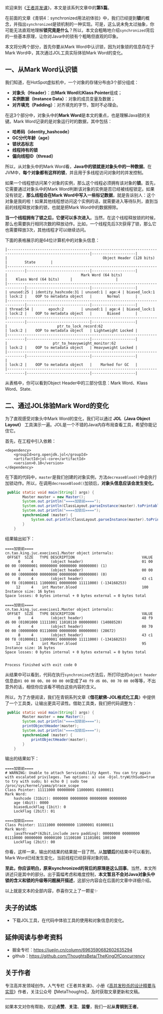 欢迎来到《[王者并发课](https://github.com/ThoughtsBeta/TheKingOfConcurrency)》，本文是该系列文章中的**第5篇**。

在前面的文章《青铜4：synchronized用法初体验》中，我们已经提到**锁**的概念，并指出`synchronized`是锁机制的一种实现。可是，这么说未免太过抽象，你可能无法直观地理解**锁究竟是什么**？所以，本文会粗略地介绍`synchronized`背后的一些基本原理，让你对Java中的锁有个粗略但直观的印象。

本文将分两个部分，首先你要从Mark Word中认识锁，因为对象锁的信息存在于Mark Word中，其次通过JOL工具实际体验Mark Word的变化。

## 一、从Mark Word认识锁

我们知道，在HotSpot虚拟机中，一个对象的存储分布由3个部分组成：
* **对象头（Header）**：由**Mark Word**和**Klass Pointer**组成；
* **实例数据（Instance Data）**：对象的成员变量及数据；
* **对齐填充（Padding）**：对齐填充的字节，暂时不必理会。

在这3个部分中，对象头中的**Mark Word**是本文的重点，也是理解Java锁的关键。Mark Word记录的是对象运行时的数据，其中包括：
* **哈希码（identity_hashcode）**
* **GC分代年龄（age）**
* **锁状态标志**
* **线程持有的锁**
* **偏向线程ID（thread）**

所以，从对象头中的Mark Word看，**Java中的锁就是对象头中的一种数据**。在JVM中，**每个对象都有这样的锁**，并且用于多线程访问对象时的并发控制。

如果一个线程想访问某个对象的实例，那么这个线程必须拥有该对象的**锁**。首先，它需要通过对象头中的Mark Word判断该对象的实例是否已经被线程锁定。如果没有锁定，**那么线程会在Mark Word中写入一些标记数据**，就是告诉别人：这个对象是我的啦！如果其他线程想访问这个实例的话，就需要进入等待队列，直到当前的线程释放对象的锁，也就是把Mark Word中的数据擦除。

**当一个线程拥有了锁之后，它便可以多次进入**。当然，在这个线程释放锁的时候，那么也需要执行相同次数的释放动作。比如，一个线程先后3次获得了锁，那么它也需要释放3次，其他线程才可以继续访问。

下面的表格展示的是64位计算机中的对象头信息：
```
|------------------------------------------------------------------------------------------------------------|--------------------|
|                                            Object Header (128 bits)                                        |        State       |
|------------------------------------------------------------------------------|-----------------------------|--------------------|
|                                  Mark Word (64 bits)                         |    Klass Word (64 bits)     |                    |
|------------------------------------------------------------------------------|-----------------------------|--------------------|
| unused:25 | identity_hashcode:31 | unused:1 | age:4 | biased_lock:1 | lock:2 |    OOP to metadata object   |       Normal       |
|------------------------------------------------------------------------------|-----------------------------|--------------------|
| thread:54 |       epoch:2        | unused:1 | age:4 | biased_lock:1 | lock:2 |    OOP to metadata object   |       Biased       |
|------------------------------------------------------------------------------|-----------------------------|--------------------|
|                       ptr_to_lock_record:62                         | lock:2 |    OOP to metadata object   | Lightweight Locked |
|------------------------------------------------------------------------------|-----------------------------|--------------------|
|                     ptr_to_heavyweight_monitor:62                   | lock:2 |    OOP to metadata object   | Heavyweight Locked |
|------------------------------------------------------------------------------|-----------------------------|--------------------|
|                                                                     | lock:2 |    OOP to metadata object   |    Marked for GC   |
|------------------------------------------------------------------------------|-----------------------------|--------------------|

```

从表格中，你可以看到Object Header中的三部分信息：Mark Word、Klass Word、State.

## 二、通过JOL体验Mark Word的变化
为了直观感受对象头中Mark Word的变化，我们可以通过 **JOL（Java Object Layout）** 工具演示一遍。JOL是一个不错的Java内存布局查看工具，希望你能记住它。

首先，在工程中引入依赖：

```
<dependency>
    <groupId>org.openjdk.jol</groupId>
    <artifactId>jol-core</artifactId>
    <version>0.10</version>
</dependency>
```
在下面的代码中，`master`是我们创建的对象实例，方法`decreaseBlood()`中会执行加锁动作。所以，在调用`decreaseBlood()`加锁后，**对象头信息应该会发生变化**。
```java
 public static void main(String[] args) {
        Master master = new Master();
        System.out.println("====加锁前====");
        System.out.println(ClassLayout.parseInstance(master).toPrintable());
        System.out.println("====加锁后====");
        synchronized (master) {
            System.out.println(ClassLayout.parseInstance(master).toPrintable());
        }
    }
```

结果输出如下：
```
====加锁前====
cn.tao.king.juc.execises1.Master object internals:
 OFFSET  SIZE   TYPE DESCRIPTION                               VALUE
      0     4        (object header)                           01 00 00 00 (00000001 00000000 00000000 00000000) (1)
      4     4        (object header)                           00 00 00 00 (00000000 00000000 00000000 00000000) (0)
      8     4        (object header)                           43 c1 00 f8 (01000011 11000001 00000000 11111000) (-134168253)
     12     4    int Master.blood                              100
Instance size: 16 bytes
Space losses: 0 bytes internal + 0 bytes external = 0 bytes total

====加锁后====
cn.tao.king.juc.execises1.Master object internals:
 OFFSET  SIZE   TYPE DESCRIPTION                               VALUE
      0     4        (object header)                           48 f9 d6 00 (01001000 11111001 11010110 00000000) (14088520)
      4     4        (object header)                           00 70 00 00 (00000000 01110000 00000000 00000000) (28672)
      8     4        (object header)                           43 c1 00 f8 (01000011 11000001 00000000 11111000) (-134168253)
     12     4    int Master.blood                              95
Instance size: 16 bytes
Space losses: 0 bytes internal + 0 bytes external = 0 bytes total


Process finished with exit code 0
```

从结果中可以看到，代码在执行`synchronized`方法后，所打印出的`object header`信息由`01 00 00 00`、`00 00 00 00`变成了`48 f9 d6 00`、`00 70 00 00`等等，不出意外的话，相信你应该看不明白这些内容的含义。

所以，为了方便阅读，我们在青铜系列文章《**借花献佛-JOL格式化工具**》中提供了一个工具类，让输出更具可读性。借助工具类，我们把代码调整为：

```java
 public static void main(String[] args) {
        Master master = new Master();
        System.out.println("====加锁前====");
        printObjectHeader(master);
        System.out.println("====加锁后====");
        synchronized (master) {
            printObjectHeader(master);
        }
    }
```

输出的结果如下：

```
====加锁前====
# WARNING: Unable to attach Serviceability Agent. You can try again with escalated privileges. Two options: a) use -Djol.tryWithSudo=true to try with sudo; b) echo 0 | sudo tee /proc/sys/kernel/yama/ptrace_scope
Class Pointer: 11111000 00000000 11000001 01000011 
Mark Word:
	hashcode (31bit): 0000000 00000000 00000000 00000000 
	age (4bit): 0000
	biasedLockFlag (1bit): 0
	LockFlag (2bit): 01

====加锁后====
Class Pointer: 11111000 00000000 11000001 01000011 
Mark Word:
	javaThread*(62bit,include zero padding): 00000000 00000000 01110000 00000000 00000100 11100100 11101001 100100
	LockFlag (2bit): 00
```

你看，这样一来，输出的结果的结果就一目了然。从**加锁后**的结果中可以看到，Mark Word已经发生变化，当前线程已经获得对象的锁。

**至此，你应该明白，原来synchronized的背后的原理是这么回事**。当然，本文所讲述只是其中的部分。出于篇幅考虑和难度控制，**本文暂且不会对Java对象头中锁的含义和锁的升级等问题展开描述**，这部分内容会在后面的文章中详细介绍。

以上就是文本的全部内容，恭喜你又上了一颗星✨

## 夫子的试炼

* 下载JOL工具，在代码中体验工具的使用和对象信息的变化。

## 延伸阅读与参考资料

* 掘金专栏：https://juejin.cn/column/6963590682602635294
* github：https://github.com/ThoughtsBeta/TheKingOfConcurrency

## 关于作者

专注高并发领域创作。人气专栏《王者并发课》、小册《[高并发秒杀的设计精要与实现](https://juejin.cn/book/7008372989179723787)》作者，关注公众号【MetaThoughts】，及时获取文章更新和文稿。

---

如果本文对你有帮助，欢迎**点赞**、**关注**、**监督**，我们一起**从青铜到王者**。